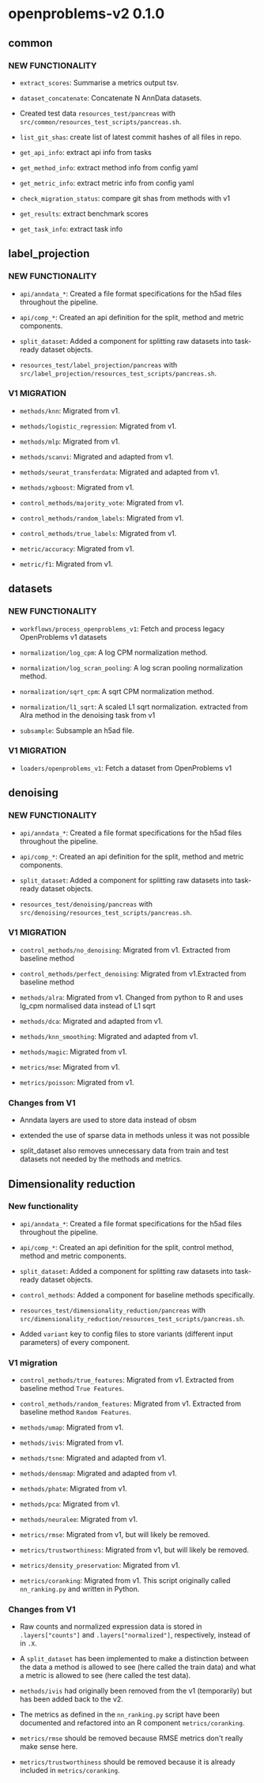 
# openproblems-v2 0.1.0

## common

### NEW FUNCTIONALITY

* `extract_scores`: Summarise a metrics output tsv.

* `dataset_concatenate`: Concatenate N AnnData datasets.

* Created test data `resources_test/pancreas` with `src/common/resources_test_scripts/pancreas.sh`.

* `list_git_shas`: create list of latest commit hashes of all files in repo.

* `get_api_info`: extract api info from tasks

* `get_method_info`: extract method info from config yaml

* `get_metric_info`: extract metric info from config yaml

* `check_migration_status`: compare git shas from methods with v1

* `get_results`: extract benchmark scores 

* `get_task_info`: extract task info


## label_projection

### NEW FUNCTIONALITY

* `api/anndata_*`: Created a file format specifications for the h5ad files throughout the pipeline.

* `api/comp_*`: Created an api definition for the split, method and metric components.

* `split_dataset`: Added a component for splitting raw datasets into task-ready dataset objects.

* `resources_test/label_projection/pancreas` with `src/label_projection/resources_test_scripts/pancreas.sh`.

### V1 MIGRATION

* `methods/knn`: Migrated from v1.

* `methods/logistic_regression`: Migrated from v1.

* `methods/mlp`: Migrated from v1.

* `methods/scanvi`: Migrated and adapted from v1.

* `methods/seurat_transferdata`: Migrated and adapted from v1.

* `methods/xgboost`: Migrated from v1.

* `control_methods/majority_vote`: Migrated from v1.

* `control_methods/random_labels`: Migrated from v1.

* `control_methods/true_labels`: Migrated from v1.

* `metric/accuracy`: Migrated from v1.

* `metric/f1`: Migrated from v1.

## datasets

### NEW FUNCTIONALITY

* `workflows/process_openproblems_v1`: Fetch and process legacy OpenProblems v1 datasets

* `normalization/log_cpm`: A log CPM normalization method.

* `normalization/log_scran_pooling`: A log scran pooling normalization method.

* `normalization/sqrt_cpm`: A sqrt CPM normalization method.

* `normalization/l1_sqrt`: A scaled L1 sqrt normalization. extracted from Alra method in the denoising task from v1

* `subsample`: Subsample an h5ad file.

### V1 MIGRATION

* `loaders/openproblems_v1`: Fetch a dataset from OpenProblems v1

## denoising

### NEW FUNCTIONALITY

* `api/anndata_*`: Created a file format specifications for the h5ad files throughout the pipeline.

* `api/comp_*`: Created an api definition for the split, method and metric components.

* `split_dataset`: Added a component for splitting raw datasets into task-ready dataset objects.

* `resources_test/denoising/pancreas` with `src/denoising/resources_test_scripts/pancreas.sh`.

### V1 MIGRATION

* `control_methods/no_denoising`: Migrated from v1. Extracted from baseline method

* `control_methods/perfect_denoising`: Migrated from v1.Extracted from baseline method

* `methods/alra`: Migrated from v1. Changed from python to R and uses lg_cpm normalised data instead of L1 sqrt

* `methods/dca`: Migrated and adapted from v1.

* `methods/knn_smoothing`: Migrated and adapted from v1.

* `methods/magic`: Migrated from v1.

* `metrics/mse`: Migrated from v1.

* `metrics/poisson`: Migrated from v1.

### Changes from V1

* Anndata layers are used to store data instead of obsm
  
* extended the use of sparse data in methods unless it was not possible

* split_dataset also removes unnecessary data from train and test datasets not needed by the methods and metrics.

## Dimensionality reduction

### New functionality
* `api/anndata_*`: Created a file format specifications for the h5ad files throughout the pipeline.

* `api/comp_*`: Created an api definition for the split, control method, method and metric components.

* `split_dataset`: Added a component for splitting raw datasets into task-ready dataset objects.

* `control_methods`: Added a component for baseline methods specifically.

* `resources_test/dimensionality_reduction/pancreas` with `src/dimensionality_reduction/resources_test_scripts/pancreas.sh`.

* Added `variant` key to config files to store variants (different input parameters) of every component.

### V1 migration
* `control_methods/true_features`: Migrated from v1. Extracted from baseline method `True Features`.

* `control_methods/random_features`: Migrated from v1. Extracted from baseline method `Random Features`.

* `methods/umap`: Migrated from v1.

* `methods/ivis`: Migrated from v1.

* `methods/tsne`: Migrated and adapted from v1.

* `methods/densmap`: Migrated and adapted from v1.

* `methods/phate`: Migrated from v1.

* `methods/pca`: Migrated from v1.

* `methods/neuralee`: Migrated from v1.

* `metrics/rmse`: Migrated from v1, but will likely be removed.

* `metrics/trustworthiness`: Migrated from v1, but will likely be removed.

* `metrics/density_preservation`: Migrated from v1.

* `metrics/coranking`: Migrated from v1. This script originally called `nn_ranking.py` and written in Python.

### Changes from V1

* Raw counts and normalized expression data is stored in `.layers["counts"]` and `.layers["normalized"]`, respectively,
  instead of in `.X`.
  
* A `split_dataset` has been implemented to make a distinction between the data a method is allowed to see
  (here called the train data) and what a metric is allowed to see (here called the test data).

* `methods/ivis` had originally been removed from the v1 (temporarily) but has been added back to the v2.

* The metrics as defined in the `nn_ranking.py` script have been documented and refactored into an R
  component `metrics/coranking`.

* `metrics/rmse` should be removed because RMSE metrics don't really make sense here.

* `metrics/trustworthiness` should be removed because it is already included in `metrics/coranking`.
